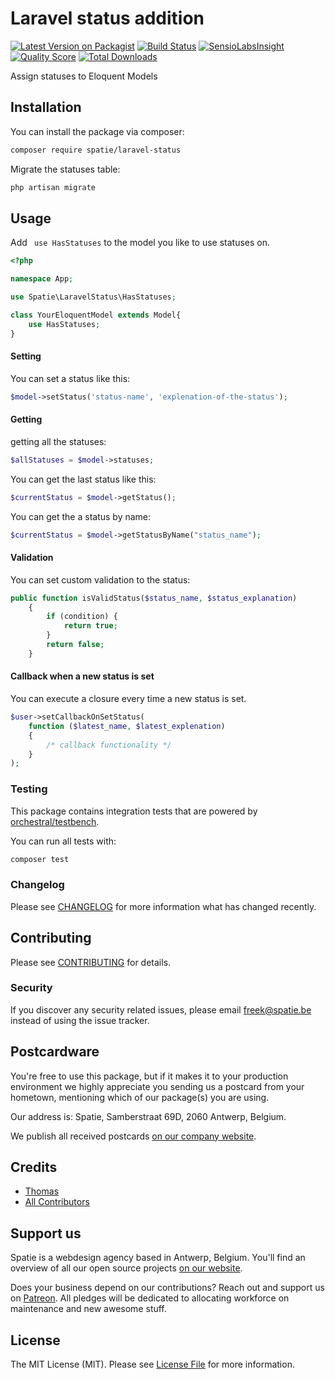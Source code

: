 # Laravel status addition 

[![Latest Version on Packagist](https://img.shields.io/packagist/v/spatie/laravel-status.svg?style=flat-square)](https://packagist.org/packages/spatie/laravel-status)
[![Build Status](https://img.shields.io/travis/spatie/laravel-status/master.svg?style=flat-square)](https://travis-ci.org/spatie/laravel-status)
[![SensioLabsInsight](https://img.shields.io/sensiolabs/i/xxxxxxxxx.svg?style=flat-square)](https://insight.sensiolabs.com/projects/xxxxxxxxx)
[![Quality Score](https://img.shields.io/scrutinizer/g/spatie/laravel-status.svg?style=flat-square)](https://scrutinizer-ci.com/g/spatie/laravel-status)
[![Total Downloads](https://img.shields.io/packagist/dt/spatie/laravel-status.svg?style=flat-square)](https://packagist.org/packages/spatie/laravel-status)

Assign statuses to Eloquent Models

## Installation

You can install the package via composer:

```bash
composer require spatie/laravel-status
```

Migrate the statuses table:

```php
php artisan migrate
```

## Usage

Add  ``` use HasStatuses``` to the model you like to use statuses on.

```php
<?php

namespace App;

use Spatie\LaravelStatus\HasStatuses;

class YourEloquentModel extends Model{
    use HasStatuses;
}
```

#### Setting

You can set a status like this:

```php
$model->setStatus('status-name', 'explenation-of-the-status');
```

#### Getting

getting all the statuses:

```php
$allStatuses = $model->statuses;
```

You can get the last status like this:

```php
$currentStatus = $model->getStatus();
```

You can get the a status by name:

```php
$currentStatus = $model->getStatusByName("status_name");
```

#### Validation

You can set custom validation to the status:

```php
public function isValidStatus($status_name, $status_explanation)
    {
        if (condition) {
            return true;
        }
        return false;
    }
```

#### Callback when a new status is set

You can execute a closure every time a new status is set. 

```php
$user->setCallbackOnSetStatus(
    function ($latest_name, $latest_explenation) 
    {
        /* callback functionality */
    }
);
```

### Testing

This package contains integration tests that are powered by [orchestral/testbench](https://github.com/orchestral/testbench).

You can run all tests with:

```bash
composer test
```

### Changelog

Please see [CHANGELOG](CHANGELOG.md) for more information what has changed recently.

## Contributing

Please see [CONTRIBUTING](CONTRIBUTING.md) for details.

### Security

If you discover any security related issues, please email freek@spatie.be instead of using the issue tracker.

## Postcardware

You're free to use this package, but if it makes it to your production environment we highly appreciate you sending us a postcard from your hometown, mentioning which of our package(s) you are using.

Our address is: Spatie, Samberstraat 69D, 2060 Antwerp, Belgium.

We publish all received postcards [on our company website](https://spatie.be/en/opensource/postcards).

## Credits

- [Thomas](https://github.com/TVke)
- [All Contributors](../../contributors)

## Support us

Spatie is a webdesign agency based in Antwerp, Belgium. You'll find an overview of all our open source projects [on our website](https://spatie.be/opensource).

Does your business depend on our contributions? Reach out and support us on [Patreon](https://www.patreon.com/spatie). 
All pledges will be dedicated to allocating workforce on maintenance and new awesome stuff.

## License

The MIT License (MIT). Please see [License File](LICENSE.md) for more information.
